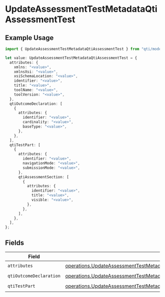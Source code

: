 # UpdateAssessmentTestMetadataQtiAssessmentTest

## Example Usage

```typescript
import { UpdateAssessmentTestMetadataQtiAssessmentTest } from "qti/models/operations";

let value: UpdateAssessmentTestMetadataQtiAssessmentTest = {
  attributes: {
    xmlns: "<value>",
    xmlnsXsi: "<value>",
    xsiSchemaLocation: "<value>",
    identifier: "<value>",
    title: "<value>",
    toolName: "<value>",
    toolVersion: "<value>",
  },
  qtiOutcomeDeclaration: [
    {
      attributes: {
        identifier: "<value>",
        cardinality: "<value>",
        baseType: "<value>",
      },
    },
  ],
  qtiTestPart: [
    {
      attributes: {
        identifier: "<value>",
        navigationMode: "<value>",
        submissionMode: "<value>",
      },
      qtiAssessmentSection: [
        {
          attributes: {
            identifier: "<value>",
            title: "<value>",
            visible: "<value>",
          },
        },
      ],
    },
  ],
};
```

## Fields

| Field                                                                                                                                                                            | Type                                                                                                                                                                             | Required                                                                                                                                                                         | Description                                                                                                                                                                      |
| -------------------------------------------------------------------------------------------------------------------------------------------------------------------------------- | -------------------------------------------------------------------------------------------------------------------------------------------------------------------------------- | -------------------------------------------------------------------------------------------------------------------------------------------------------------------------------- | -------------------------------------------------------------------------------------------------------------------------------------------------------------------------------- |
| `attributes`                                                                                                                                                                     | [operations.UpdateAssessmentTestMetadataAttributes](../../models/operations/updateassessmenttestmetadataattributes.md)                                                           | :heavy_check_mark:                                                                                                                                                               | N/A                                                                                                                                                                              |
| `qtiOutcomeDeclaration`                                                                                                                                                          | [operations.UpdateAssessmentTestMetadataQtiAssessmentTestQtiOutcomeDeclaration](../../models/operations/updateassessmenttestmetadataqtiassessmenttestqtioutcomedeclaration.md)[] | :heavy_check_mark:                                                                                                                                                               | N/A                                                                                                                                                                              |
| `qtiTestPart`                                                                                                                                                                    | [operations.UpdateAssessmentTestMetadataQtiAssessmentTestQtiTestPart](../../models/operations/updateassessmenttestmetadataqtiassessmenttestqtitestpart.md)[]                     | :heavy_check_mark:                                                                                                                                                               | N/A                                                                                                                                                                              |